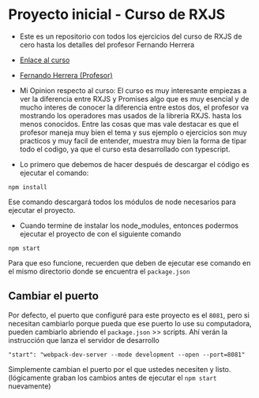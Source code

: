 # Proyecto inicial - Curso de RXJS


* Este es un repositorio con todos los ejercicios del curso de RXJS de cero hasta los detalles del profesor Fernando Herrera


* [Enlace al curso](https://www.udemy.com/course/rxjs-de-cero-hasta-los-detalles/)
* [Fernando Herrera (Profesor)](https://fernando-herrera.com/)


* Mi Opinion respecto al curso: El curso es muy interesante empiezas a ver la diferencia entre RXJS y Promises algo que es muy esencial y de mucho interes de conocer la diferencia entre estos dos, el profesor va mostrando los operadores mas usados de la libreria RXJS. hasta los menos conocidos. Entre las cosas que mas vale destacar es que el profesor maneja muy bien el tema y sus ejemplo o ejercicios son muy practicos y muy facil de entender, muestra muy bien la forma de tipar todo el codigo, ya que el curso esta desarrollado con typescript.


* Lo primero que debemos de hacer después de descargar el código es ejecutar el comando:

```
npm install
```
Ese comando descargará todos los módulos de node necesarios para ejecutar el proyecto.


* Cuando termine de instalar los node_modules, entonces podermos ejecutar el proyecto de con el siguiente comando

```
npm start
```
Para que eso funcione, recuerden que deben de ejecutar ese comando en el mismo directorio donde se encuentra el ```package.json```

## Cambiar el puerto
Por defecto, el puerto que configuré para este proyecto es el ```8081```, pero si necesitan cambiarlo porque pueda que ese puerto lo use su computadora, pueden cambiarlo abriendo el ```package.json``` >> scripts. Ahí verán la instrucción que lanza el servidor de desarrollo

```
"start": "webpack-dev-server --mode development --open --port=8081"
```

Simplemente cambian el puerto por el que ustedes necesiten y listo. (lógicamente graban los cambios antes de ejecutar el ```npm start``` nuevamente)


